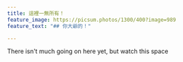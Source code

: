 ```yaml
---
title: 這裡一無所有！
feature_image: https://picsum.photos/1300/400?image=989
feature_text: "## 你大爺的！"

---
```

There isn't much going on here yet, but watch this space